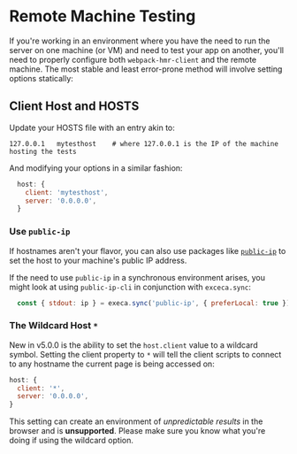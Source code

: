 # Remote Machine Testing

If you're working in an environment where you have the need to run the server on
one machine (or VM) and need to test your app on another, you'll need to properly
configure both `webpack-hmr-client` and the remote machine. The most stable and
least error-prone method will involve setting options statically:

## Client Host and HOSTS

Update your HOSTS file with an entry akin to:

```
127.0.0.1   mytesthost    # where 127.0.0.1 is the IP of the machine hosting the tests
```

And modifying your options in a similar fashion:

```js
  host: {
    client: 'mytesthost',
    server: '0.0.0.0',
  }
```

### Use `public-ip`

If hostnames aren't your flavor, you can also use packages like
[`public-ip`](https://www.npmjs.com/package/public-ip) to set the host to your
machine's public IP address.

If the need to use `public-ip` in a synchronous environment arises, you might
look at using `public-ip-cli` in conjunction with `exceca.sync`:

```js
  const { stdout: ip } = execa.sync('public-ip', { preferLocal: true });
```

### The Wildcard Host `*`

New in v5.0.0 is the ability to set the `host.client` value to a wildcard symbol.
Setting the client property to `*` will tell the client scripts to connect to
any hostname the current page is being accessed on:

```js
host: {
  client: '*',
  server: '0.0.0.0',
}
```

This setting can create an environment of _unpredictable results_ in the
browser and is **unsupported**. Please make sure you know what you're doing if
using the wildcard option.